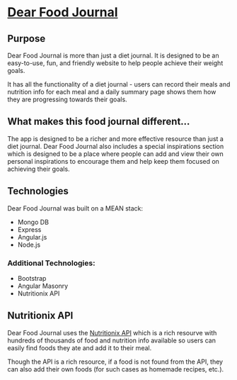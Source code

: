 # [Dear Food Journal](http://dearfoodjournal.herokuapp.com/)

## Purpose

Dear Food Journal is more than just a diet journal. It is designed to be an easy-to-use, fun, and friendly website to help people achieve their weight goals.

It has all the functionality of a diet journal - users can record their meals and nutrition info for each meal and a daily summary page shows them how they are progressing towards their goals.

## What makes this food journal different...

The app is designed to be a richer and more effective resource than just a diet journal. Dear Food Journal also includes a special inspirations section which is designed to be a place where people can add and view their own personal inspirations to encourage them and help keep them focused on achieving their goals.


## Technologies

Dear Food Journal was built on a MEAN stack:

- Mongo DB
- Express
- Angular.js
- Node.js

### Additional Technologies:

- Bootstrap
- Angular Masonry
- Nutritionix API

## Nutritionix API

Dear Food Journal uses the [Nutritionix API](http://www.nutritionix.com/api) which is a rich resourve with hundreds of thousands of food and nutrition info available so users can easily find foods they ate and add it to their meal.

Though the API is a rich resource, if a food is not found from the API, they can also add their own foods (for such cases as homemade recipes, etc.).